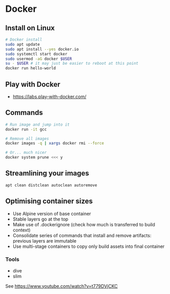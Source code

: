 # Docker

## Install on Linux

```bash
# Docker install
sudo apt update
sudo apt install --yes docker.io
sudo systemctl start docker
sudo usermod -aG docker $USER
su - $USER # it may just be easier to reboot at this point
docker run hello-world
```

## Play with Docker

- https://labs.play-with-docker.com/

## Commands

```bash
# Run image and jump into it
docker run -it gcc

# Remove all images
docker images -q | xargs docker rmi --force

# Or... much nicer
docker system prune <<< y
```

## Streamlining your images

```bash
apt clean distclean autoclean autoremove
```

## Optimising container sizes

- Use Alpine version of base container
- Stable layers go at the top
- Make use of .dockerignore (check how much is transferred to build context)
- Consolidate series of commands that install and remove artifacts: previous layers are immutable
- Use multi-stage containers to copy only build assets into final container

### Tools

- dive
- slim

See https://www.youtube.com/watch?v=t779DVjCKC

